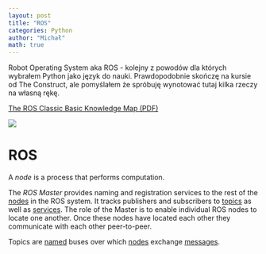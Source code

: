 ```yaml
---
layout: post
title: "ROS"
categories: Python
author: "Michał"
math: true
---
```




Robot Operating System aka ROS - kolejny z powodów dla których wybrałem Python jako język do nauki. Prawdopodobnie skończę na kursie od The Construct, ale pomyślałem że spróbuję wynotować tutaj kilka rzeczy na własną rękę.

[The ROS Classic Basic Knowledge Map (PDF)](https://www.theconstructsim.com/wp-content/uploads/2020/02/ROS-CLASSIC-MIND-MAP.pdf)

<img src="{{site.url}}/images/2020_08/ros.png" style="display: block; margin: auto;" />

# ROS

A *node* is a process that performs computation. 

The *ROS Master* provides naming and registration services to the rest of the [nodes](http://wiki.ros.org/Nodes) in the ROS system. It tracks publishers and subscribers to [topics](http://wiki.ros.org/Topics) as well as [services](http://wiki.ros.org/Services). The role of the Master is to enable individual ROS nodes to locate one  another. Once these nodes have located each other they communicate with  each other peer-to-peer. 

Topics are [named](http://wiki.ros.org/Names) buses over which [nodes](http://wiki.ros.org/Nodes) exchange [messages](http://wiki.ros.org/Messages). 
